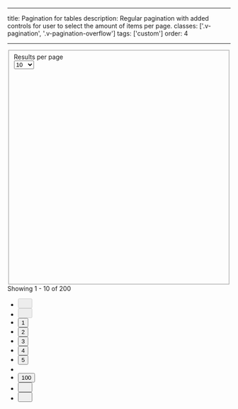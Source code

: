<!--
 *              © 2025 Visa
 *
 * Licensed under the Apache License, Version 2.0 (the "License");
 * you may not use this file except in compliance with the License.
 * You may obtain a copy of the License at
 *
 *         http://www.apache.org/licenses/LICENSE-2.0
 *
 * Unless required by applicable law or agreed to in writing, software
 * distributed under the License is distributed on an "AS IS" BASIS,
 * WITHOUT WARRANTIES OR CONDITIONS OF ANY KIND, either express or implied.
 * See the License for the specific language governing permissions and
 * limitations under the License.
 *
 -->

---

title: Pagination for tables
description: Regular pagination with added controls for user to select the amount of items per page.
classes: ['.v-pagination', '.v-pagination-overflow']
tags: ['custom']
order: 4

---

<div class="v-flex v-flex-row v-flex-wrap-reverse v-align-items-center v-justify-content-between">
  <div class="v-flex v-align-items-center v-gap-4">
    <fieldset aria-labelledby="pagination-results-label" class="v-flex v-flex-row v-gap-4">
      <label class="v-label v-flex-grow v-flex-shrink-0" for="pagination-results-field" id="pagination-results-label">
        Results per page
      </label>
      <div class="v-input-container v-surface v-flex-row">
        <select aria-describedby="pagination-results-message" class="v-input" id="pagination-results-field" name="pagination-results-example" required="">
          <option value="10">
            10
          </option>
          <option value="50">
            50
          </option>
          <option value="100">
            100
          </option>
          <option value="all">
            All
          </option>
        </select>
        <div class="v-input-control">
          <svg aria-hidden="true" class="v-icon v-icon-visa v-icon-tiny" focusable="false" viewbox="0 0 16 16">
            <use href="#visa-chevron-down-tiny">
            </use>
          </svg>
        </div>
      </div>
    </fieldset>
    <span>
      Showing 1 - 10 of 200
    </span>
  </div>
  <nav aria-label="1 digit pagination" role="navigation">
    <ul class="v-pagination v-flex v-flex-row v-align-items-center v-gap-4">
      <li class="v-mobile-container-hide">
        <button aria-label="Go to first page" class="v-button v-button-icon v-button-small v-button-tertiary v-mobile-container-hide" disabled="" type="button">
          <svg class="v-icon v-icon-visa v-icon-tiny v-icon-arrow-start" height="16" viewbox="0 0 16 16" width="16">
            <use href="#visa-arrow-start-tiny">
            </use>
          </svg>
        </button>
      </li>
      <li>
        <button aria-label="Go to previous page" class="v-button v-button-icon v-button-small v-button-tertiary" disabled="" type="button">
          <svg class="v-icon v-icon-visa v-icon-tiny v-icon-chevron-left" height="16" viewbox="0 0 16 16" width="16">
            <use href="#visa-chevron-left-tiny">
            </use>
          </svg>
        </button>
      </li>
      <li>
        <button aria-current="true" aria-label="Page 1" class="v-button v-button-tertiary" type="button">
          1
        </button>
      </li>
      <li>
        <button aria-label="Page 2" class="v-button v-button-tertiary" type="button">
          2
        </button>
      </li>
      <li>
        <button aria-label="Page 3" class="v-button v-button-tertiary" type="button">
          3
        </button>
      </li>
      <li class="v-mobile-container-hide">
        <button aria-label="Page 4" class="v-button v-button-tertiary" type="button">
          4
        </button>
      </li>
      <li class="v-mobile-container-hide">
        <button aria-label="Page 5" class="v-button v-button-tertiary" type="button">
          5
        </button>
      </li>
      <li class="v-flex v-align-items-center v-pagination-overflow v-mobile-container-hide">
        <svg class="v-icon v-icon-visa v-icon-tiny v-icon-option-horizontal" height="16" viewbox="0 0 16 16" width="16">
          <use href="#visa-option-horizontal-tiny">
          </use>
        </svg>
      </li>
      <li class="v-mobile-container-hide">
        <button aria-label="Page 100" class="v-button v-button-tertiary" type="button">
          100
        </button>
      </li>
      <li>
        <button aria-label="Go to next page" class="v-button v-button-icon v-button-small v-button-tertiary" type="button">
          <svg class="v-icon v-icon-visa v-icon-tiny v-icon-chevron-right" height="16" viewbox="0 0 16 16" width="16">
            <use href="#visa-chevron-right-tiny">
            </use>
          </svg>
        </button>
      </li>
      <li class="v-mobile-container-hide">
        <button aria-label="Go to last page" class="v-button v-button-icon v-button-small v-button-tertiary v-mobile-container-hide" type="button">
          <svg class="v-icon v-icon-visa v-icon-tiny v-icon-arrow-end" height="16" viewbox="0 0 16 16" width="16">
            <use href="#visa-arrow-end-tiny">
            </use>
          </svg>
        </button>
      </li>
    </ul>
  </nav>
</div>
